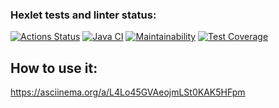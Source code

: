### Hexlet tests and linter status:
[![Actions Status](https://github.com/MarieTask/java-project-71/workflows/hexlet-check/badge.svg)](https://github.com/MarieTask/java-project-71/actions)
[![Java CI](https://github.com/MarieTask/java-project-71/actions/workflows/main.yml/badge.svg)](https://github.com/MarieTask/java-project-71/actions/workflows/main.yml)
[![Maintainability](https://api.codeclimate.com/v1/badges/008809d137859f906e03/maintainability)](https://codeclimate.com/github/MarieTask/java-project-71/maintainability)
[![Test Coverage](https://api.codeclimate.com/v1/badges/008809d137859f906e03/test_coverage)](https://codeclimate.com/github/MarieTask/java-project-71/test_coverage)

## How to use it:
https://asciinema.org/a/L4Lo45GVAeojmLSt0KAK5HFpm
